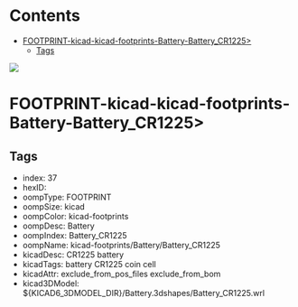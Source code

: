 



Contents
========

* [FOOTPRINT-kicad-kicad-footprints-Battery-Battery_CR1225>](#footprint-kicad-kicad-footprints-battery-battery_cr1225)
	* [Tags](#tags)
  
![][im]
# FOOTPRINT-kicad-kicad-footprints-Battery-Battery_CR1225>

## Tags

- index: 37
- hexID: 
- oompType: FOOTPRINT
- oompSize: kicad
- oompColor: kicad-footprints
- oompDesc: Battery
- oompIndex: Battery_CR1225
- oompName: kicad-footprints/Battery/Battery_CR1225
- kicadDesc: CR1225 battery
- kicadTags: battery CR1225 coin cell
- kicadAttr: exclude_from_pos_files exclude_from_bom
- kicad3DModel: ${KICAD6_3DMODEL_DIR}/Battery.3dshapes/Battery_CR1225.wrl



[im]: image.png
